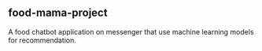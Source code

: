 ## food-mama-project
A food chatbot application on messenger that use machine learning models for recommendation.
